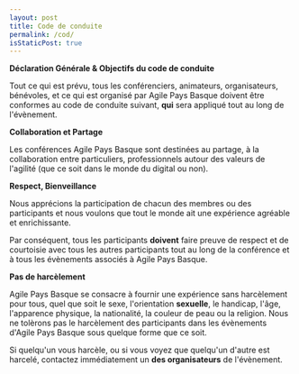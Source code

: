 ```yaml
---
layout: post
title: Code de conduite
permalink: /cod/
isStaticPost: true
---
```


__Déclaration Générale & Objectifs du code de conduite__

Tout ce qui est prévu, tous les conférenciers, animateurs, organisateurs, bénévoles, et ce qui est organisé par Agile Pays Basque doivent être conformes au code de conduite suivant, **qui** sera appliqué tout au long de l'évènement.

__Collaboration et Partage__

Les conférences Agile Pays Basque sont destinées au partage, à la collaboration entre particuliers, professionnels autour des valeurs de l'agilité (que ce soit dans le monde du digital ou non).

__Respect, Bienveillance__

Nous apprécions la participation de chacun des membres ou des participants et nous voulons que tout le monde ait une expérience agréable et enrichissante.

Par conséquent, tous les participants **doivent** faire preuve de respect et de courtoisie avec tous les autres participants tout au long de la conférence et à tous les évènements associés à Agile Pays Basque.

__Pas de harcèlement__

Agile Pays Basque se consacre à fournir une expérience sans harcèlement pour tous, quel que soit le sexe, l'orientation **sexuelle**, le handicap, l'âge, l'apparence physique, la nationalité, la couleur de peau ou la religion. Nous ne tolèrons pas le harcèlement des participants dans les évènements d'Agile Pays Basque sous quelque forme que ce soit.

Si quelqu'un vous harcèle, ou si vous voyez que quelqu'un d'autre est harcelé, contactez immédiatement un **des organisateurs** de l'évènement.
